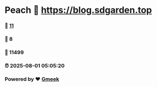 # Peach :link: https://blog.sdgarden.top 
### :page_facing_up: [11](https://blog.sdgarden.top/tag.html) 
### :speech_balloon: 8 
### :hibiscus: 11499 
### :alarm_clock: 2025-08-01 05:05:20 
### Powered by :heart: [Gmeek](https://github.com/Meekdai/Gmeek)
